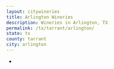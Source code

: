 ```yaml
---
layout: citywineries
title: Arlington Wineries
description: Wineries in Arlington, TX
permalink: /tx/tarrant/arlington/
state: tx
county: tarrant
city: arlington
---
```

-
